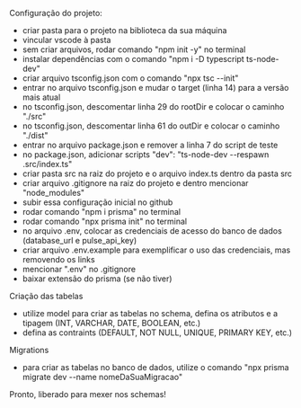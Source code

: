 Configuração do projeto:

- criar pasta para o projeto na biblioteca da sua máquina
- vincular vscode à pasta
- sem criar arquivos, rodar comando "npm init -y" no terminal
- instalar dependências com o comando "npm i -D typescript ts-node-dev"
- criar arquivo tsconfig.json com o comando "npx tsc --init"
- entrar no arquivo tsconfig.json e mudar o target (linha 14) para a versão mais atual
- no tsconfig.json, descomentar linha 29 do rootDir e colocar o caminho "./src"
- no tsconfig.json, descomentar linha 61 do outDir e colocar o caminho "./dist"
- entrar no arquivo package.json e remover a linha 7 do script de teste
- no package.json, adicionar scripts "dev": "ts-node-dev --respawn .src/index.ts"
- criar pasta src na raiz do projeto e o arquivo index.ts dentro da pasta src
- criar arquivo .gitignore na raiz do projeto e dentro mencionar "node_modules"
- subir essa configuração inicial no github
- rodar comando "npm i prisma" no terminal
- rodar comando "npx prisma init" no terminal
- no arquivo .env, colocar as credenciais de acesso do banco de dados (database_url e pulse_api_key)
- criar arquivo .env.example para exemplificar o uso das credenciais, mas removendo os links
- mencionar ".env" no .gitignore
- baixar extensão do prisma (se não tiver)

Criação das tabelas
- utilize model para criar as tabelas no schema, defina os atributos e a tipagem (INT, VARCHAR, DATE, BOOLEAN, etc.)
- defina as contraints (DEFAULT, NOT NULL, UNIQUE, PRIMARY KEY, etc.)

Migrations
- para criar as tabelas no banco de dados, utilize o comando "npx prisma migrate dev --name nomeDaSuaMigracao"

Pronto, liberado para mexer nos schemas!